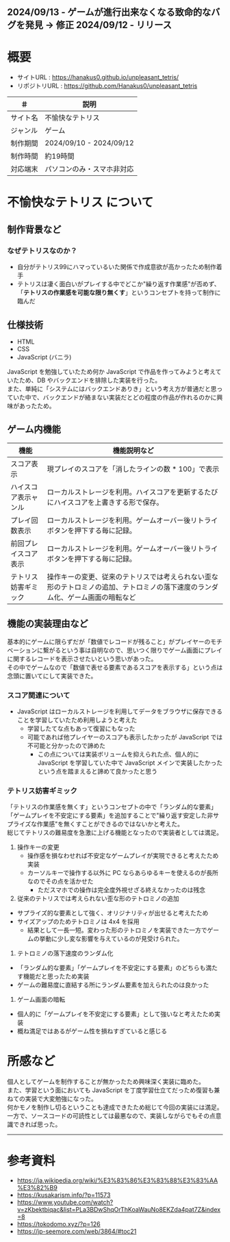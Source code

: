 2024/09/13 - ゲームが進行出来なくなる致命的なバグを発見 → 修正
2024/09/12 - リリース
---
# 概要
- サイトURL : https://hanakus0.github.io/unpleasant_tetris/
- リポジトリURL : https://github.com/Hanakus0/unpleasant_tetris

| ＃ | 説明 |
| ---- | ---- |
| サイト名 | 不愉快なテトリス |
| ジャンル | ゲーム |
| 制作期間 | 2024/09/10 - 2024/09/12 |
| 制作時間 | 約19時間 |
| 対応端末 | パソコンのみ・スマホ非対応 |

# 不愉快なテトリス について
## 制作背景など
### なぜテトリスなのか？
- 自分がテトリス99にハマっているいた関係で作成意欲が高かったため制作着手
- テトリスは凄く面白いがプレイする中でどこか"繰り返す作業感"が否めず、「**テトリスの作業感を可能な限り無くす**」というコンセプトを持って制作に臨んだ

## 仕様技術
- HTML
- CSS
- JavaScript (バニラ)

JavaScript を勉強していたため何か JavaScript で作品を作ってみようと考えていたため、DB やバックエンドを排除した実装を行った。<br/>
また、単純に「システムにはバックエンドありき」という考え方が普通だと思っていた中で、バックエンドが絡まない実装だとどの程度の作品が作れるのかに興味があったため。

## ゲーム内機能

| 機能 | 機能説明など |
| ---- | ---- |
| スコア表示 | 現プレイのスコアを「消したラインの数 * 100」で表示 |
| ハイスコア表示ャンル | ローカルストレージを利用。ハイスコアを更新するたびにハイスコアを上書きする形で保存。 |
| プレイ回数表示 | ローカルストレージを利用。ゲームオーバー後リトライボタンを押下する毎に記録。 |
| 前回プレイスコア表示 | ローカルストレージを利用。ゲームオーバー後リトライボタンを押下する毎に記録。 |
| テトリス妨害ギミック | 操作キーの変更、従来のテトリスでは考えられない歪な形のテトロミノの追加、テトロミノの落下速度のランダム化、ゲーム画面の暗転など |

## 機能の実装理由など
基本的にゲームに限らずだが「数値でレコードが残ること」がプレイヤーのモチベーションに繋がるという事は自明なので、思いつく限りでゲーム画面にプレイに関するレコードを表示させたいという思いがあった。</br>
その中でゲームなので「数値で表せる要素であるスコアを表示する」という点は念頭に置いてにして実装できた。

### スコア関連について
- JavaScript はローカルストレージを利用してデータをブラウザに保存できることを学習していたため利用しようと考えた
  - 学習したてな点もあって復習にもなった
  - 可能であれば他プレイヤーのスコアも表示したかったが JavaScript では不可能と分かったので諦めた
    - この点については実装ボリュームを抑えられた点、個人的に JavaScript を学習していた中で JavaScript メインで実装したかったという点を踏まえると諦めて良かったと思う

### テトリス妨害ギミック
「テトリスの作業感を無くす」というコンセプトの中で「ランダム的な要素」「ゲームプレイを不安定にする要素」を追加することで"繰り返す安定した非サプライズな作業感"を無くすことができるのではないかと考えた。<br>
総じてテトリスの難易度を急激に上げる機能となったので実装者としては満足。

1. 操作キーの変更
   - 操作感を損なわせれば不安定なゲームプレイが実現できると考えたため実装
   - カーソルキーで操作する以外に PC ならあらゆるキーを使えるのが長所なのでその点を活かせた
     - ただスマホでの操作は完全度外視せざる終えなかったのは残念
1. 従来のテトリスでは考えられない歪な形のテトロミノの追加
  - サプライズ的な要素として強く、オリジナリティが出せると考えたため
  - サイズアップのためテトロミノは 4x4 を採用
    - 結果として一長一短。変わった形のテトロミノを実装できた一方でゲームの挙動に少し変な影響を与えているのが見受けられた。
1. テトロミノの落下速度のランダム化
  - 「ランダム的な要素」「ゲームプレイを不安定にする要素」のどちらも満たす機能だと思ったため実装
  - ゲームの難易度に直結する所にランダム要素を加えられたのは良かった
1. ゲーム画面の暗転
  - 個人的に「ゲームプレイを不安定にする要素」として強いなと考えたため実装
  - 概ね満足ではあるがゲーム性を損ねすぎていると感じる

# 所感など
個人としてゲームを制作することが無かったため興味深く実装に臨めた。</br>
また、学習という面においても JavaScript を丁度学習仕立てだっため復習も兼ねての実装で大変勉強になった。</br>
何かモノを制作し切るということも達成できたため総じて今回の実装には満足。</br>
一方で、ソースコードの可読性としては最悪なので、実装しながらでもその点意識できれば思った。</br>

---
# 参考資料
- https://ja.wikipedia.org/wiki/%E3%83%86%E3%83%88%E3%83%AA%E3%82%B9
- https://kusakarism.info/?p=11573
- https://www.youtube.com/watch?v=zKbektbiqac&list=PLa3BDwShqOrThKoaWauNo8EKZda4pat7Z&index=8
- https://tokodomo.xyz/?p=126
- https://jp-seemore.com/web/3864/#toc21
